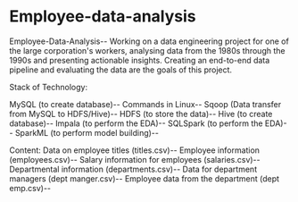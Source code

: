 # Employee-data-analysis

Employee-Data-Analysis--
Working on a data engineering project for one of the large corporation's workers, analysing data from the 1980s through the 1990s and presenting actionable insights.
Creating an end-to-end data pipeline and evaluating the data are the goals of this project.

Stack of Technology:

MySQL (to create database)--
Commands in Linux--
Sqoop (Data transfer from MySQL to HDFS/Hive)--
HDFS (to store the data)--
Hive (to create database)--
Impala (to perform the EDA)--
SQLSpark (to perform the EDA)--
SparkML (to perform model building)--

Content:
Data on employee titles (titles.csv)--
Employee information (employees.csv)--
Salary information for employees (salaries.csv)--
Departmental information (departments.csv)--
Data for department managers (dept manger.csv)--
Employee data from the department (dept emp.csv)--
